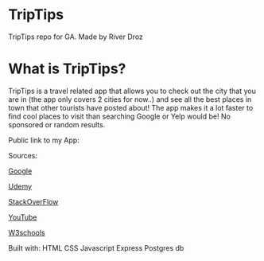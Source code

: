 # TripTips
TripTips repo for GA. 
Made by River Droz

# What is TripTips?
TripTips is a travel related app that allows you to check out the city that you are in (the app only covers 2 cities for now..) and see all the best places in town that other tourists have posted about! The app makes it a lot faster to find cool places to visit than searching Google or Yelp would be! No sponsored or random results.


Public link to my App:



Sources: 

[Google](https://www.google.com)

[Udemy](www.Udemy.com)

[StackOverFlow](www.stackoverflow.com)

[YouTube](www.youtube.com)

[W3schools](www.w3schools.com)

Built with: 
HTML
CSS
Javascript
Express
Postgres db